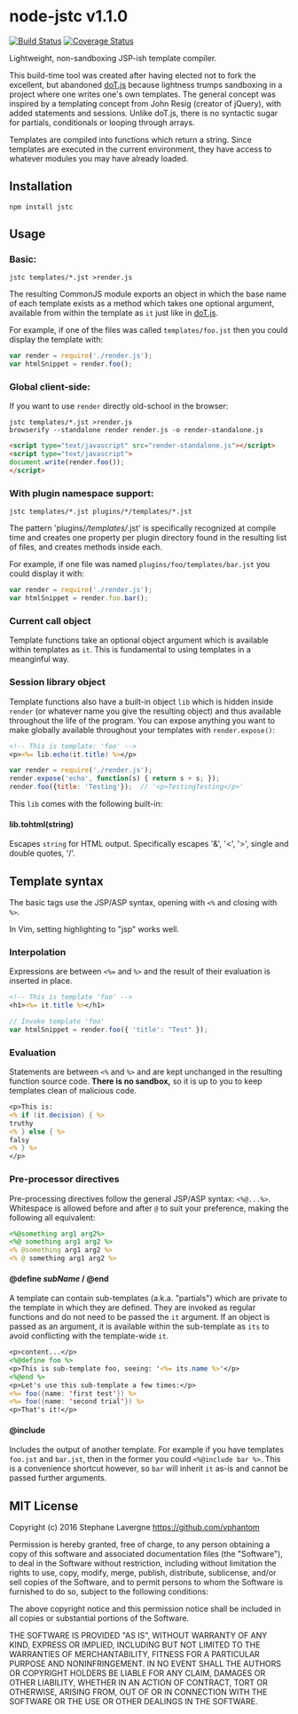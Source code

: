 # node-jstc v1.1.0

[![Build Status](https://travis-ci.org/vphantom/node-jstc.svg?branch=v1.1.0)](https://travis-ci.org/vphantom/node-jstc) [![Coverage Status](https://coveralls.io/repos/github/vphantom/node-jstc/badge.svg?branch=v1.1.0)](https://coveralls.io/github/vphantom/node-jstc?branch=v1.1.0)

Lightweight, non-sandboxing JSP-ish template compiler.

This build-time tool was created after having elected not to fork the excellent, but abandoned [doT.js](https://github.com/olado/doT) because lightness trumps sandboxing in a project where one writes one's own templates.  The general concept was inspired by a templating concept from John Resig (creator of jQuery), with added statements and sessions.  Unlike doT.js, there is no syntactic sugar for partials, conditionals or looping through arrays.

Templates are compiled into functions which return a string.  Since templates are executed in the current environment, they have access to whatever modules you may have already loaded.

## Installation

```shell
npm install jstc
```

## Usage

### Basic:

```shell
jstc templates/*.jst >render.js
```

The resulting CommonJS module exports an object in which the base name of each template exists as a method which takes one optional argument, available from within the template as `it` just like in [doT.js](https://github.com/olado/doT).

For example, if one of the files was called `templates/foo.jst` then you could display the template with:

```js
var render = require('./render.js');
var htmlSnippet = render.foo();
```

### Global client-side:

If you want to use `render` directly old-school in the browser:

```shell
jstc templates/*.jst >render.js
browserify --standalone render render.js -o render-standalone.js
```

```html
<script type="text/javascript" src="render-standalone.js"></script>
<script type="text/javascript">
document.write(render.foo());
</script>
```

### With plugin namespace support:

```shell
jstc templates/*.jst plugins/*/templates/*.jst
```

The pattern 'plugins/*/templates/*.jst' is specifically recognized at compile time and creates one property per plugin directory found in the resulting list of files, and creates methods inside each.

For example, if one file was named `plugins/foo/templates/bar.jst` you could display it with:

```js
var render = require('./render.js');
var htmlSnippet = render.foo.bar();
```

### Current call object

Template functions take an optional object argument which is available within templates as `it`.  This is fundamental to using templates in a meanginful way.

### Session library object

Template functions also have a built-in object `lib` which is hidden inside `render` (or whatever name you give the resulting object) and thus available throughout the life of the program.  You can expose anything you want to make globally available throughout your templates with `render.expose()`:

```jsp
<!-- This is template: 'foo' -->
<p><%= lib.echo(it.title) %></p>
```

```js
var render = require('./render.js');
render.expose('echo', function(s) { return s + s; });
render.foo({title: 'Testing'});  // '<p>TestingTesting</p>'
```

This `lib` comes with the following built-in:

#### lib.tohtml(string)

Escapes `string` for HTML output.  Specifically escapes '&', '<', '>', single and double quotes, '/'.

## Template syntax

The basic tags use the JSP/ASP syntax, opening with `<%` and closing with `%>`.

In Vim, setting highlighting to "jsp" works well.

### Interpolation

Expressions are between `<%=` and `%>` and the result of their evaluation is inserted in place.

```jsp
<!-- This is template 'foo' -->
<h1><%= it.title %></h1>
```

```js
// Invoke template 'foo'
var htmlSnippet = render.foo({ 'title': "Test" });
```

### Evaluation

Statements are between `<%` and `%>` and are kept unchanged in the resulting function source code.  **There is no sandbox,** so it is up to you to keep templates clean of malicious code.

```jsp
<p>This is:
<% if (it.decision) { %>
truthy
<% } else { %>
falsy
<% } %>
</p>
```

### Pre-processor directives

Pre-processing directives follow the general JSP/ASP syntax: `<%@...%>`.  Whitespace is allowed before and after `@` to suit your preference, making the following all equivalent:

```jsp
<%@something arg1 arg2%>
<%@ something arg1 arg2 %>
<% @something arg1 arg2 %>
<% @ something arg1 arg2 %>
```

#### @define *subName* / @end

A template can contain sub-templates (a.k.a. "partials") which are private to the template in which they are defined.  They are invoked as regular functions and do not need to be passed the `it` argument.  If an object is passed as an argument, it is available within the sub-template as `its` to avoid conflicting with the template-wide `it`.

```jsp
<p>content...</p>
<%@define foo %>
<p>This is sub-template foo, seeing: '<%= its.name %>'</p>
<%@end %>
<p>Let's use this sub-template a few times:</p>
<%= foo({name: 'first test'}) %>
<%= foo({name: 'second trial'}) %>
<p>That's it!</p>
```

#### @include

Includes the output of another template.  For example if you have templates `foo.jst` and `bar.jst`, then in the former you could `<%@include bar %>`.  This is a convenience shortcut however, so `bar` will inherit `it` as-is and cannot be passed further arguments.


## MIT License

Copyright (c) 2016 Stephane Lavergne <https://github.com/vphantom>

Permission is hereby granted, free of charge, to any person obtaining a copy of this software and associated documentation files (the "Software"), to deal in the Software without restriction, including without limitation the rights to use, copy, modify, merge, publish, distribute, sublicense, and/or sell copies of the Software, and to permit persons to whom the Software is furnished to do so, subject to the following conditions:

The above copyright notice and this permission notice shall be included in all copies or substantial portions of the Software.  

THE SOFTWARE IS PROVIDED "AS IS", WITHOUT WARRANTY OF ANY KIND, EXPRESS OR IMPLIED, INCLUDING BUT NOT LIMITED TO THE WARRANTIES OF MERCHANTABILITY, FITNESS FOR A PARTICULAR PURPOSE AND NONINFRINGEMENT. IN NO EVENT SHALL THE AUTHORS OR COPYRIGHT HOLDERS BE LIABLE FOR ANY CLAIM, DAMAGES OR OTHER LIABILITY, WHETHER IN AN ACTION OF CONTRACT, TORT OR OTHERWISE, ARISING FROM, OUT OF OR IN CONNECTION WITH THE SOFTWARE OR THE USE OR OTHER DEALINGS IN THE SOFTWARE.

